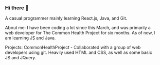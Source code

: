 ### Hi there 👋

A casual programmer mainly learning React.js, Java, and Git. 

About me:
I have been coding a lot since this March, and was primarily a web developer for The Common Health Project for six months. As of now, I am learning JS and Java. 

Projects: 
CommonHealthProject - Collaborated with a group of web developers using git. Heavily used HTML and CSS, as well as some basic JS and JQuery. 

<!--
**neil-a23/neil-a23** is a ✨ _special_ ✨ repository because its `README.md` (this file) appears on your GitHub profile.

Here are some ideas to get you started:

- 🔭 I’m currently working on ...
- 🌱 I’m currently learning ...
- 👯 I’m looking to collaborate on ...
- 🤔 I’m looking for help with ...
- 💬 Ask me about ...
- 📫 How to reach me: ...
- 😄 Pronouns: ...
- ⚡ Fun fact: ...
-->
